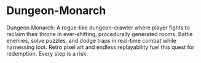 # Dungeon-Monarch
Dungeon Monarch: A rogue-like dungeon-crawler where player fights to reclaim their throne in ever-shifting, procedurally generated rooms. Battle enemies, solve puzzles, and dodge traps in real-time combat while harnessing loot. Retro pixel art and endless replayability fuel this quest for redemption. Every step is a risk.

